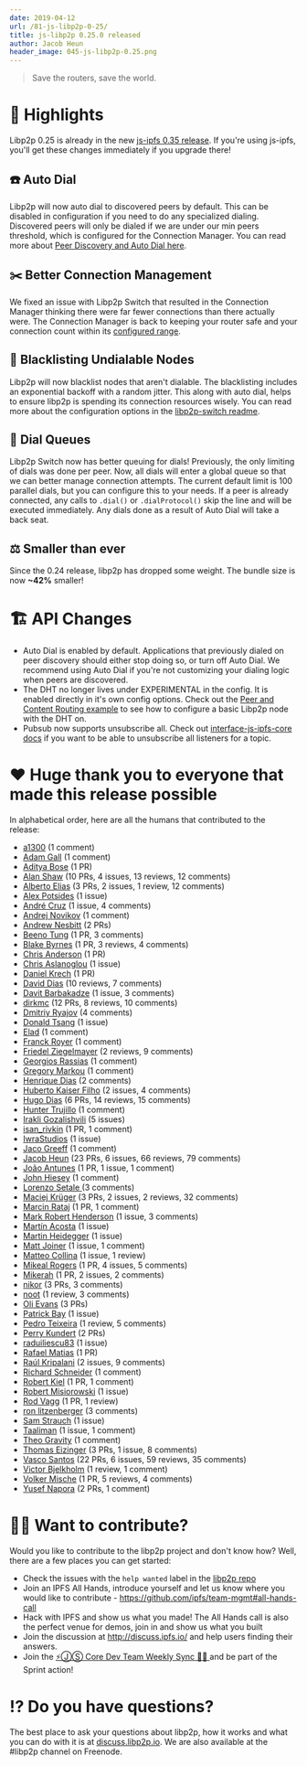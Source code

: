 ```yaml
---
date: 2019-04-12
url: /81-js-libp2p-0-25/
title: js-libp2p 0.25.0 released
author: Jacob Heun
header_image: 045-js-libp2p-0.25.png
---
```


> Save the routers, save the world.

# 🔦 Highlights

Libp2p 0.25 is already in the new [js-ipfs 0.35 release](https://github.com/ipfs/js-ipfs/issues/1826). If you're using js-ipfs, you'll get these changes immediately if you upgrade there!

## ☎️ Auto Dial
Libp2p will now auto dial to discovered peers by default. This can be disabled in configuration if you need to do any specialized dialing. Discovered peers will only be dialed if we are under our min peers threshold, which is configured for the Connection Manager. You can read more about [Peer Discovery and Auto Dial here](https://github.com/libp2p/js-libp2p/blob/v0.25.0/PEER_DISCOVERY.md).

## ✂️ Better Connection Management
We fixed an issue with Libp2p Switch that resulted in the Connection Manager thinking there were far fewer connections than there actually were. The Connection Manager is back to keeping your router safe and your connection count within its [configured range](https://github.com/libp2p/js-libp2p-connection-manager/tree/v0.1.0#create-a-connectionmanager).

## 📔 Blacklisting Undialable Nodes
Libp2p will now blacklist nodes that aren't dialable. The blacklisting includes an exponential backoff with a random jitter. This along with auto dial, helps to ensure libp2p is spending its connection resources wisely. You can read more about the configuration options in the [libp2p-switch readme](https://github.com/libp2p/js-libp2p-switch/tree/v0.42.9#create-a-libp2p-switch). 

## 🔢 Dial Queues
Libp2p Switch now has better queuing for dials! Previously, the only limiting of dials was done per peer. Now, all dials will enter a global queue so that we can better manage connection attempts. The current default limit is 100 parallel dials, but you can configure this to your needs. If a peer is already connected, any calls to `.dial()` or `.dialProtocol()` skip the line and will be executed immediately. Any dials done as a result of Auto Dial will take a back seat.

## ⚖️ Smaller than ever
Since the 0.24 release, libp2p has dropped some weight. The bundle size is now **~42%** smaller!

# 🏗 API Changes

- Auto Dial is enabled by default. Applications that previously dialed on peer discovery should either stop doing so, or turn off Auto Dial. We recommend using Auto Dial if you're not customizing your dialing logic when peers are discovered.
- The DHT no longer lives under EXPERIMENTAL in the config. It is enabled directly in it's own config options. Check out the [Peer and Content Routing example](https://github.com/libp2p/js-libp2p/tree/v0.25.0/examples/peer-and-content-routing) to see how to configure a basic Libp2p node with the DHT on.
- Pubsub now supports unsubscribe all. Check out [interface-js-ipfs-core docs](https://github.com/ipfs/interface-js-ipfs-core/blob/v0.99.2/SPEC/PUBSUB.md#pubsubunsubscribe) if you want to be able to unsubscribe all listeners for a topic.

# ❤️ Huge thank you to everyone that made this release possible

In alphabetical order, here are all the humans that contributed to the release:

* [a1300](https://github.com/a1300) (1 comment)
* [Adam Gall](https://github.com/adamgall) (1 comment)
* [Aditya Bose](https://github.com/adbose) (1 PR)
* [Alan Shaw](https://github.com/alanshaw) (10 PRs, 4 issues, 13 reviews, 12 comments)
* [Alberto Elias](https://github.com/AlbertoElias) (3 PRs, 2 issues, 1 review, 12 comments)
* [Alex Potsides](https://github.com/achingbrain) (1 issue)
* [André Cruz](https://github.com/satazor) (1 issue, 4 comments)
* [Andrej Novikov](https://github.com/shroomist) (1 comment)
* [Andrew Nesbitt](https://github.com/andrew) (2 PRs)
* [Beeno Tung](https://github.com/beenotung) (1 PR, 3 comments)
* [Blake Byrnes](https://github.com/blakebyrnes) (1 PR, 3 reviews, 4 comments)
* [Chris Anderson](https://github.com/jchris) (1 PR)
* [Chris Aslanoglou](https://github.com/chris-asl) (1 issue)
* [Daniel Krech](https://github.com/eikeon) (1 PR)
* [David Dias](https://github.com/daviddias) (10 reviews, 7 comments)
* [Davit Barbakadze](https://github.com/jayarjo) (1 issue, 3 comments)
* [dirkmc](https://github.com/dirkmc) (12 PRs, 8 reviews, 10 comments)
* [Dmitriy Ryajov](https://github.com/dryajov) (4 comments)
* [Donald Tsang](https://github.com/DonaldTsang) (1 issue)
* [Elad](https://github.com/justelad) (1 comment)
* [Franck Royer](https://github.com/D4nte) (1 comment)
* [Friedel Ziegelmayer](https://github.com/dignifiedquire) (2 reviews, 9 comments)
* [Georgios Rassias](https://github.com/grassias) (1 comment)
* [Gregory Markou](https://github.com/GregTheGreek) (1 comment)
* [Henrique Dias](https://github.com/hacdias) (2 comments)
* [Huberto Kaiser Filho](https://github.com/hubertokf) (2 issues, 4 comments)
* [Hugo Dias](https://github.com/hugomrdias) (6 PRs, 14 reviews, 15 comments)
* [Hunter Trujillo](https://github.com/cryptoquick) (1 comment)
* [Irakli Gozalishvili](https://github.com/Gozala) (5 issues)
* [isan_rivkin](https://github.com/Isan-Rivkin) (1 PR, 1 comment)
* [IwraStudios](https://github.com/IwraStudios) (1 issue)
* [Jaco Greeff](https://github.com/jacogr) (1 comment)
* [Jacob Heun](https://github.com/jacobheun) (23 PRs, 6 issues, 66 reviews, 79 comments)
* [João Antunes](https://github.com/JGAntunes) (1 PR, 1 issue, 1 comment)
* [John Hiesey](https://github.com/jhiesey) (1 comment)
* [Lorenzo Setale ](https://github.com/koalalorenzo) (3 comments)
* [Maciej Krüger](https://github.com/mkg20001) (3 PRs, 2 issues, 2 reviews, 32 comments)
* [Marcin Rataj](https://github.com/lidel) (1 PR, 1 comment)
* [Mark Robert Henderson](https://github.com/aphelionz) (1 issue, 3 comments)
* [Martín Acosta](https://github.com/tinchoz49) (1 issue)
* [Martin Heidegger](https://github.com/martinheidegger) (1 issue)
* [Matt Joiner](https://github.com/anacrolix) (1 issue, 1 comment)
* [Matteo Collina](https://github.com/mcollina) (1 issue, 1 review)
* [Mikeal Rogers](https://github.com/mikeal) (1 PR, 4 issues, 5 comments)
* [Mikerah](https://github.com/Mikerah) (1 PR, 2 issues, 2 comments)
* [nikor](https://github.com/nikor) (3 PRs, 3 comments)
* [noot](https://github.com/noot) (1 review, 3 comments)
* [Oli Evans](https://github.com/olizilla) (3 PRs)
* [Patrick Bay](https://github.com/monicanagent) (1 issue)
* [Pedro Teixeira](https://github.com/pgte) (1 review, 5 comments)
* [Perry Kundert](https://github.com/pjkundert) (2 PRs)
* [raduiliescu83](https://github.com/raduiliescu83) (1 issue)
* [Rafael Matias](https://github.com/skylenet) (1 PR)
* [Raúl Kripalani](https://github.com/raulk) (2 issues, 9 comments)
* [Richard Schneider](https://github.com/richardschneider) (1 comment)
* [Robert Kiel](https://github.com/robertkiel) (1 PR, 1 comment)
* [Robert Misiorowski](https://github.com/rmisio) (1 issue)
* [Rod Vagg](https://github.com/rvagg) (1 PR, 1 review)
* [ron litzenberger](https://github.com/litzenberger) (3 comments)
* [Sam Strauch](https://github.com/SamTS) (1 issue)
* [Taaliman](https://github.com/taaliman) (1 issue, 1 comment)
* [Theo Gravity](https://github.com/theogravity) (1 comment)
* [Thomas Eizinger](https://github.com/thomaseizinger) (3 PRs, 1 issue, 8 comments)
* [Vasco Santos](https://github.com/vasco-santos) (22 PRs, 6 issues, 59 reviews, 35 comments)
* [Victor Bjelkholm](https://github.com/victorb) (1 review, 1 comment)
* [Volker Mische](https://github.com/vmx) (1 PR, 5 reviews, 4 comments)
* [Yusef Napora](https://github.com/yusefnapora) (2 PRs, 1 comment)

# 🙌🏽 Want to contribute?

Would you like to contribute to the libp2p project and don't know how? Well, there are a few places you can get started:

- Check the issues with the `help wanted` label in the [libp2p repo](https://github.com/libp2p/js-libp2p/issues?q=is%3Aopen+is%3Aissue+label%3A%22help+wanted%22)
- Join an IPFS All Hands, introduce yourself and let us know where you would like to contribute - https://github.com/ipfs/team-mgmt#all-hands-call
- Hack with IPFS and show us what you made! The All Hands call is also the perfect venue for demos, join in and show us what you built
- Join the discussion at http://discuss.ipfs.io/ and help users finding their answers.
- Join the [⚡️ⒿⓈ Core Dev Team Weekly Sync 🙌🏽 ](https://github.com/ipfs/team-mgmt/issues/650) and be part of the Sprint action!

# ⁉️ Do you have questions?

The best place to ask your questions about libp2p, how it works and what you can do with it is at [discuss.libp2p.io](https://discuss.libp2p.io). We are also available at the #libp2p channel on Freenode.
